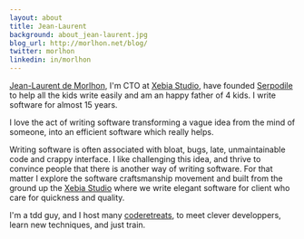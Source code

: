 ```yaml
---
layout: about
title: Jean-Laurent
background: about_jean-laurent.jpg
blog_url: http://morlhon.net/blog/
twitter: morlhon
linkedin: in/morlhon
---
```


[Jean-Laurent de Morlhon](http://twitter.com/morlhon), I'm CTO at [Xebia Studio](http://studio.xebia.fr), have founded [Serpodile](http://serpodile.com) to help all the kids write easily and am an happy father of 4 kids. I write software for almost 15 years.

I love the act of writing software transforming a vague idea from the mind of someone, into an efficient software which really helps.

Writing software is often associated with bloat, bugs, late, unmaintainable code and crappy interface. 
I like challenging this idea, and thrive to convince people that there is another way of writing software.
For that matter I explore the software craftsmanship movement and built from the ground up the [Xebia Studio](http://studio.xebia.fr) where we write elegant software for client who care for quickness and quality.

I'm a tdd guy, and I host many [coderetreats](http://coderetreat.org/about), to meet clever developpers, learn new techniques, and just train.

